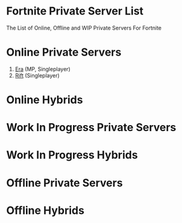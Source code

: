 # Fortnite Private Server List
The List of Online, Offline and WIP Private Servers For Fortnite<br>

# Online Private Servers
1. <a href="https://discord.gg/erafn">Era</a> (MP, Singleplayer)<br>
2. <a href="https://discord.gg/riftfn">Rift</a> (Singleplayer)

# Online Hybrids

# Work In Progress Private Servers

# Work In Progress Hybrids

# Offline Private Servers

# Offline Hybrids
